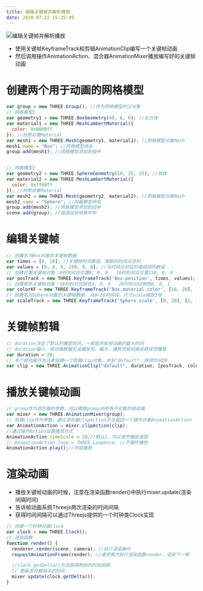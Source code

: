 ```yaml
---
title: 编辑关键帧并解析播放
date: 2020-07-22 15:35:49
---
```


![编辑关键帧并解析播放](./01.png)

* 使用关键帧KeyframeTrack和剪辑AnimationClip编写一个关键帧动画
* 然后调用操作AnimationAction、混合器AnimationMixer播放编写好的关键帧动画

# 创建两个用于动画的网格模型

```js
var group = new THREE.Group(); //作为网格模型的父对象
// 网格模型1
var geometry1 = new THREE.BoxGeometry(40, 6, 6); //长方体
var material1 = new THREE.MeshLambertMaterial({
  color: 0x0000ff
}); //材质对象Material
var mesh1 = new THREE.Mesh(geometry1, material1); //网格模型对象Mesh
mesh1.name = "Box"; //网格模型命名
group.add(mesh1); //网格模型添加到组中


// 网格模型2
var geometry2 = new THREE.SphereGeometry(10, 25, 25); //球体
var material2 = new THREE.MeshLambertMaterial({
  color: 0xff00ff
}); //材质对象Material
var mesh2 = new THREE.Mesh(geometry2, material2); //网格模型对象Mesh
mesh2.name = "Sphere"; //网格模型命名
group.add(mesh2); //网格模型添加到组中
scene.add(group); //组添加到场景中中
```

# 编辑关键帧

```js
// 创建名为Box对象的关键帧数据
var times = [0, 10]; //关键帧时间数组，离散的时间点序列
var values = [0, 0, 0, 150, 0, 0]; //与时间点对应的值组成的数组
// 创建位置关键帧对象：0时刻对应位置0, 0, 0   10时刻对应位置150, 0, 0
var posTrack = new THREE.KeyframeTrack('Box.position', times, values);
// 创建颜色关键帧对象：10时刻对应颜色1, 0, 0   20时刻对应颜色0, 0, 1
var colorKF = new THREE.KeyframeTrack('Box.material.color', [10, 20], [1, 0, 0, 0, 0, 1]);
// 创建名为Sphere对象的关键帧数据  从0~20时间段，尺寸scale缩放3倍
var scaleTrack = new THREE.KeyframeTrack('Sphere.scale', [0, 20], [1, 1, 1, 3, 3, 3]);
```
# 关键帧剪辑

```js
// duration决定了默认的播放时间，一般取所有帧动画的最大时间
// duration偏小，帧动画数据无法播放完，偏大，播放完帧动画会继续空播放
var duration = 20;
// 多个帧动画作为元素创建一个剪辑clip对象，命名"default"，持续时间20
var clip = new THREE.AnimationClip("default", duration, [posTrack, colorKF, scaleTrack]);
```

# 播放关键帧动画

```js
// group作为混合器的参数，可以播放group中所有子对象的帧动画
var mixer = new THREE.AnimationMixer(group);
// 剪辑clip作为参数，通过混合器clipAction方法返回一个操作对象AnimationAction
var AnimationAction = mixer.clipAction(clip);
//通过操作Action设置播放方式
AnimationAction.timeScale = 20;//默认1，可以调节播放速度
// AnimationAction.loop = THREE.LoopOnce; //不循环播放
AnimationAction.play();//开始播放
```

# 渲染动画

* 播放关键帧动画的时候，注意在渲染函数render()中执行mixer.update(渲染间隔时间)
* 告诉帧动画系统Threejs两次渲染的时间间隔
* 获得时间间隔可以通过Threejs提供的一个时钟类Clock实现

```js
// 创建一个时钟对象Clock
var clock = new THREE.Clock();
// 渲染函数
function render() {
  renderer.render(scene, camera); //执行渲染操作
  requestAnimationFrame(render); //请求再次执行渲染函数render，渲染下一帧

  //clock.getDelta()方法获得两帧的时间间隔
  // 更新混合器相关的时间
  mixer.update(clock.getDelta());
}
```